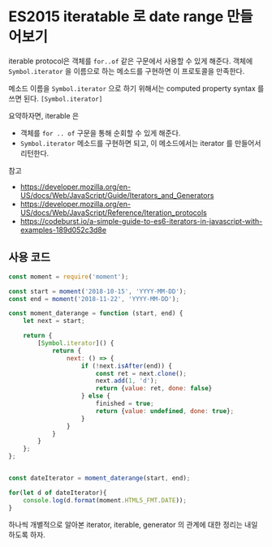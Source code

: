 # ES2015 iteratable 로 date range 만들어보기

iterable protocol은 객체를 `for..of` 같은 구문에서 사용할 수 있게 해준다. 객체에 `Symbol.iterator` 을 이름으로 하는 메소드를 구현하면 이 프로토콜을 만족한다.

메소드 이름을 `Symbol.iterator` 으로 하기 위해서는 computed property syntax 를 쓰면 된다. `[Symbol.iterator]`

요약하자면, iterable 은

- 객체를 `for .. of` 구문을 통해 순회할 수 있게 해준다.
- `Symbol.iterator` 메소드를 구현하면 되고, 이 메소드에서는 iterator 를 만들어서 리턴한다.


참고

- https://developer.mozilla.org/en-US/docs/Web/JavaScript/Guide/Iterators_and_Generators
- https://developer.mozilla.org/en-US/docs/Web/JavaScript/Reference/Iteration_protocols
- https://codeburst.io/a-simple-guide-to-es6-iterators-in-javascript-with-examples-189d052c3d8e

## 사용 코드

```javascript
const moment = require('moment');

const start = moment('2018-10-15', 'YYYY-MM-DD');
const end = moment('2018-11-22', 'YYYY-MM-DD');

const moment_daterange = function (start, end) {
    let next = start;

    return {
        [Symbol.iterator]() {
            return {
                next: () => {
                    if (!next.isAfter(end)) {
                        const ret = next.clone();
                        next.add(1, 'd');
                        return {value: ret, done: false}
                    } else {
                        finished = true;
                        return {value: undefined, done: true};
                    }
                }
            }
        }
    };
};


const dateIterator = moment_daterange(start, end);

for(let d of dateIterator){
    console.log(d.format(moment.HTML5_FMT.DATE));
}

```

하나씩 개별적으로 알아본 iterator, iterable, generator 의 관계에 대한 정리는 내일 하도록 하자.
